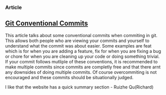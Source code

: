 ### Article

## [Git Conventional Commits](https://www.conventionalcommits.org/en/v1.0.0/)

This article talks about some conventional commits when commiting in git.
This allows both people who are viewing your commits and yourself to understand what the commit was about easier.
Some examples are feat which is for when you are adding a feature, fix for when you are fixing a bug or chore for when you are cleaning up your code or doing something trivial.
If your commit follows mutliple of these conventions, it is recommended to make multiple commits since commits are completly free and that there arnt any downsides of doing multiple commits. Of course overcommiting is not encouraged and these commits should be situationally judged.

I like that the website has a quick summary section - Ruizhe Qu(Richard)